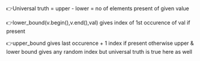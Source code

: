 👉Universal truth = upper - lower = no of elements present of given value

👉lower_bound(v.begin(),v.end(),val) gives index of 1st occurence of val if present

👉upper_bound gives last occurence + 1 index if present otherwise upper & lower bound gives any random index but universal truth is true here as well
